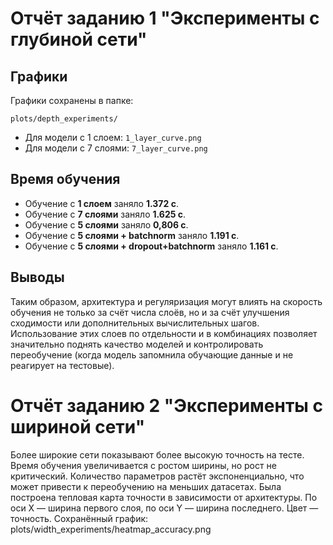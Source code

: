 # Отчёт заданию 1 "Эксперименты с глубиной сети"

## Графики

Графики сохранены в папке:

```
plots/depth_experiments/
```

- Для модели с 1 слоем: `1_layer_curve.png`
- Для модели с 7 слоями: `7_layer_curve.png`

## Время обучения

- Обучение с **1 слоем** заняло **1.372 с**.
- Обучение с **7 слоями** заняло **1.625 с**.
- Обучение с **5 слоями** заняло **0,806 с**.
- Обучение с **5 слоями + batchnorm** заняло **1.191 с**.
- Обучение с **5 слоями + dropout+batchnorm** заняло **1.161 с**.

## Выводы

Таким образом, архитектура и регуляризация могут влиять на скорость обучения не только за счёт числа слоёв, но и за счёт улучшения сходимости или дополнительных вычислительных шагов. Использование этих слоев по отдельности и в комбинациях позволяет значительно поднять качество моделей и контролировать переобучение (когда модель запомнила обучающие данные и не реагирует на тестовые).

 # Отчёт заданию 2 "Эксперименты с шириной сети"
 
Более широкие сети показывают более высокую точность на тесте.
Время обучения увеличивается с ростом ширины, но рост не критический.
Количество параметров растёт экспоненциально, что может привести к переобучению на меньших датасетах.
Была построена тепловая карта точности в зависимости от архитектуры.
По оси X — ширина первого слоя, по оси Y — ширина последнего.
Цвет — точность.
Сохранённый график: plots/width_experiments/heatmap_accuracy.png

